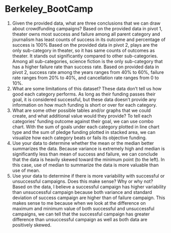 # Berkeley_BootCamp

1.	Given the provided data, what are three conclusions that we can draw about crowdfunding campaigns?
    Based on the provided data in pivot 1, theater owns most success and failure among all parent category and journalism has least counts of success in its outcome and percentage of success is 100%
    Based on the provided data in pivot 2, plays are the only sub-category in theater, so it has same counts of outcomes as theater. It stands out significantly compared to other sub-categories. Among all sub-categories, science fiction is the only sub-category that has a higher failure rate than success rate. 
    Based on provided data in pivot 2, success rate among the years ranges from 40% to 60%, failure rate ranges from 20% to 40%, and cancellation rate ranges from 0 to 10%.
2.	What are some limitations of this dataset?
    These data don’t tell us how good each category performs. As long as their funding passes their goal, it is considered successful, but these data doesn’t provide any information on how much funding is short or over for each category. 
3.	What are some other possible tables and/or graphs that we could create, and what additional value would they provide?
    To tell each categories’ funding outcome against their goal, we can use combo chart. With the sum of goals under each category plotted in line chart type and the sum of pledge funding plotted in stacked area, we can visualize how each category beats or fails its objective funding. 
4.  Use your data to determine whether the mean or the median better summarizes the data.
    Because variance is extremely high and median is significantly less than mean of success and failure, we can conclude that the data is heavily skewed toward the minimum point (to the left). In this case, use of median to summarize the data is more valuable than use of mean.
5.	Use your data to determine if there is more variability with successful or unsuccessful campaigns. Does this make sense? Why or why not?
    Based on the data, I believe a successful campaign has higher variability than unsuccessful campaign because both variance and standard deviation of success campaign are higher than of failure campaign. This makes sense to me because when we look at the difference on maximum and minimum value of both successful and unsuccessful campaigns, we can tell that the successful campaign has greater difference than unsuccessful campaign as well as both data are positively skewed.
